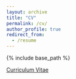 ```yaml
---
layout: archive
title: "CV"
permalink: /cv/
author_profile: true
redirect_from:
  - /resume
---
```


{% include base_path %}

[Curriculum Vitae](https://drive.google.com/file/d/1cGEE0Dv_V5ugwqVtK2RGytG76cB59XYL/view)